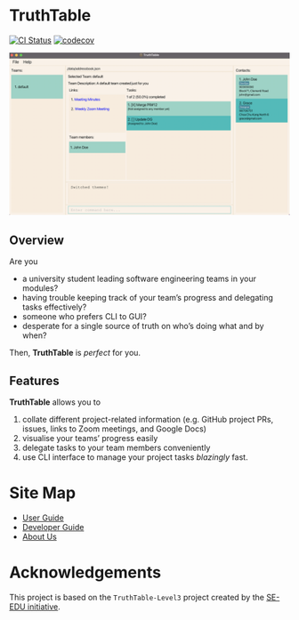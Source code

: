 # TruthTable

[![CI Status](https://github.com/AY2223S1-CS2103T-W13-4/tp/workflows/Java%20CI/badge.svg)](https://github.com/AY2223S1-CS2103T-W13-4/tp/actions)
[![codecov](https://codecov.io/gh/AY2223S1-CS2103T-W13-4/tp/branch/master/graph/badge.svg?token=48P7UCIY1A)](https://codecov.io/gh/AY2223S1-CS2103T-W13-4/tp)

![Ui](docs/images/Ui.png)

## Overview

Are you

- a university student leading software engineering teams in your modules?
- having trouble keeping track of your team’s progress and delegating tasks effectively?
- someone who prefers CLI to GUI?
- desperate for a single source of truth on who’s doing what and by when?

Then, **TruthTable** is _perfect_ for you.

## Features

**TruthTable** allows you to

1. collate different project-related information (e.g. GitHub project PRs, issues, links to Zoom meetings, and Google
   Docs)
2. visualise your teams’ progress easily
3. delegate tasks to your team members conveniently
4. use CLI interface to manage your project tasks _blazingly_ fast.

# Site Map
* [User Guide](https://ay2223s1-cs2103t-w13-4.github.io/tp/UserGuide.html)
* [Developer Guide](https://ay2223s1-cs2103t-w13-4.github.io/tp/DeveloperGuide.html)
* [About Us](https://ay2223s1-cs2103t-w13-4.github.io/tp/AboutUs.html)

# Acknowledgements

This project is based on the `TruthTable-Level3` project created by the [SE-EDU initiative](https://se-education.org).

